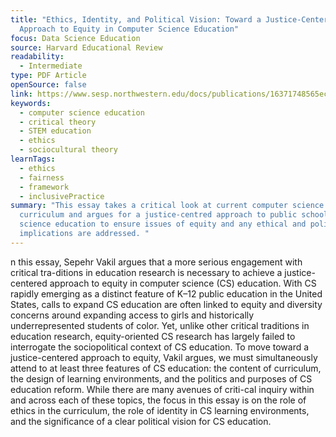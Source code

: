 ```yaml
---
title: "Ethics, Identity, and Political Vision: Toward a Justice-Centered
  Approach to Equity in Computer Science Education"
focus: Data Science Education
source: Harvard Educational Review
readability:
  - Intermediate
type: PDF Article
openSource: false
link: https://www.sesp.northwestern.edu/docs/publications/16371748565ecda18fea3a0.pdf
keywords:
  - computer science education
  - critical theory
  - STEM education
  - ethics
  - sociocultural theory
learnTags:
  - ethics
  - fairness
  - framework
  - inclusivePractice
summary: "This essay takes a critical look at current computer science
  curriculum and argues for a justice-centred approach to public school computer
  science education to ensure issues of equity and any ethical and political
  implications are addressed. "
---
```

n this essay, Sepehr Vakil argues that a more serious engagement with critical tra-ditions in education research is necessary to achieve a justice-centered approach to equity in computer science (CS) education. With CS rapidly emerging as a distinct feature of K–12 public education in the United States, calls to expand CS education are often linked to equity and diversity concerns around expanding access to girls and historically underrepresented students of color. Yet, unlike other critical traditions in education research, equity-oriented CS research has largely failed to interrogate the sociopolitical context of CS education. To move toward a justice-centered approach to equity, Vakil argues, we must simultaneously attend to at least three features of CS education: the content of curriculum, the design of learning environments, and the politics and purposes of CS education reform. While there are many avenues of criti-cal inquiry within and across each of these topics, the focus in this essay is on the role of ethics in the curriculum, the role of identity in CS learning environments, and the significance of a clear political vision for CS education.
